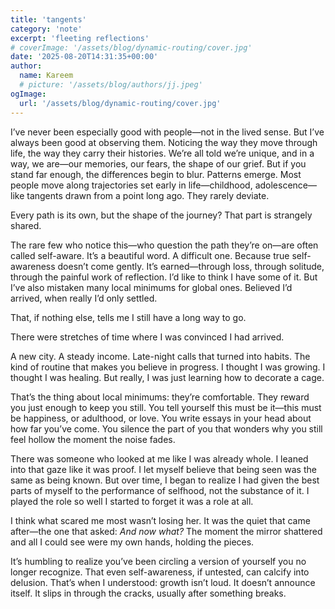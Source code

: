 ```yaml
---
title: 'tangents'
category: 'note'
excerpt: 'fleeting reflections'
# coverImage: '/assets/blog/dynamic-routing/cover.jpg'
date: '2025-08-20T14:31:35+00:00'
author:
  name: Kareem
  # picture: '/assets/blog/authors/jj.jpeg'
ogImage:
  url: '/assets/blog/dynamic-routing/cover.jpg'
---
```


I’ve never been especially good with people—not in the lived sense. But I’ve always been good at observing them. Noticing the way they move through life, the way they carry their histories. We’re all told we’re unique, and in a way, we are—our memories, our fears, the shape of our grief. But if you stand far enough, the differences begin to blur. Patterns emerge. Most people move along trajectories set early in life—childhood, adolescence—like tangents drawn from a point long ago. They rarely deviate.

Every path is its own, but the shape of the journey? That part is strangely shared.

The rare few who notice this—who question the path they’re on—are often called self-aware. It’s a beautiful word. A difficult one. Because true self-awareness doesn’t come gently. It’s earned—through loss, through solitude, through the painful work of reflection. I’d like to think I have some of it. But I’ve also mistaken many local minimums for global ones. Believed I’d arrived, when really I’d only settled.

That, if nothing else, tells me I still have a long way to go.

There were stretches of time where I was convinced I had arrived.

A new city. A steady income. Late-night calls that turned into habits. The kind of routine that makes you believe in progress. I thought I was growing. I thought I was healing. But really, I was just learning how to decorate a cage.

That’s the thing about local minimums: they’re comfortable. They reward you just enough to keep you still. You tell yourself this must be it—this must be happiness, or adulthood, or love. You write essays in your head about how far you’ve come. You silence the part of you that wonders why you still feel hollow the moment the noise fades.

There was someone who looked at me like I was already whole. I leaned into that gaze like it was proof. I let myself believe that being seen was the same as being known. But over time, I began to realize I had given the best parts of myself to the performance of selfhood, not the substance of it. I played the role so well I started to forget it was a role at all.

I think what scared me most wasn’t losing her. It was the quiet that came after—the one that asked: *And now what?* The moment the mirror shattered and all I could see were my own hands, holding the pieces.

It’s humbling to realize you’ve been circling a version of yourself you no longer recognize. That even self-awareness, if untested, can calcify into delusion. That’s when I understood: growth isn’t loud. It doesn’t announce itself. It slips in through the cracks, usually after something breaks.